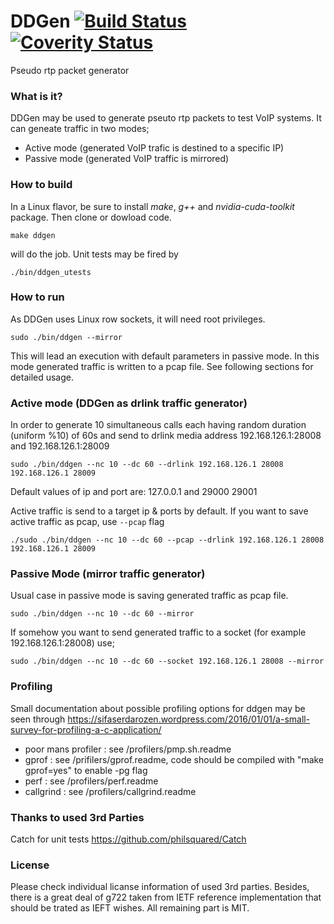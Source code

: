 # DDGen [![Build Status](https://travis-ci.org/sifaserdarozen/DDGen.png)](https://travis-ci.org/sifaserdarozen/DDGen) [![Coverity Status](https://img.shields.io/coverity/scan/8972.svg)](https://scan.coverity.com/projects/sifaserdarozen-ddgen)
Pseudo rtp packet generator

### What is it?
DDGen may be used to generate pseuto rtp packets to test VoIP systems. It can geneate traffic in two modes;
* Active mode (generated VoIP trafic is destined to a specific IP)
* Passive mode (generated VoIP traffic is mirrored)

### How to build
In a Linux flavor, be sure to install *make*, *g++* and *nvidia-cuda-toolkit* package. Then clone or dowload code.
```
make ddgen
```
will do the job. Unit tests may be fired by
```
./bin/ddgen_utests
```

### How to run
As DDGen uses Linux row sockets, it will need root privileges.
```
sudo ./bin/ddgen --mirror
```
This will lead an execution with default parameters in passive mode. In this mode generated traffic is written to a pcap file. See following sections for detailed usage.

### Active mode (DDGen as drlink traffic generator)
In order to generate 10 simultaneous calls each having random duration (uniform %10) of 60s and send to drlink media address 192.168.126.1:28008 and 192.168.126.1:28009
```
sudo ./bin/ddgen --nc 10 --dc 60 --drlink 192.168.126.1 28008 192.168.126.1 28009
```
Default values of ip and port are: 127.0.0.1 and 29000 29001

Active traffic is send to a target ip & ports by default. If you want to save active traffic as pcap, use `--pcap` flag

```
./sudo ./bin/ddgen --nc 10 --dc 60 --pcap --drlink 192.168.126.1 28008 192.168.126.1 28009
```

### Passive Mode (mirror traffic generator)
Usual case in passive mode is saving generated traffic as pcap file.
```
sudo ./bin/ddgen --nc 10 --dc 60 --mirror
```

If somehow you want to send generated traffic to a socket (for example 192.168.126.1:28008) use;
```
sudo ./bin/ddgen --nc 10 --dc 60 --socket 192.168.126.1 28008 --mirror
```

### Profiling
Small documentation about possible profiling options for ddgen may be seen through https://sifaserdarozen.wordpress.com/2016/01/01/a-small-survey-for-profiling-a-c-application/
* poor mans profiler : see /profilers/pmp.sh.readme     
* gprof              : see /prifilers/gprof.readme, code should be compiled with "make gprof=yes" to enable -pg flag   
* perf               : see /profilers/perf.readme   
* callgrind          : see /profilers/callgrind.readme

### Thanks to used 3rd Parties
Catch for unit tests https://github.com/philsquared/Catch

### License
Please check individual licanse information of used 3rd parties. Besides, there is a great deal of g722 taken from IETF reference implementation that should be trated as IEFT wishes.
All remaining part is MIT.

